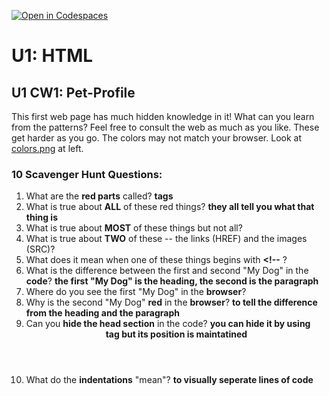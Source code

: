 [![Open in Codespaces](https://classroom.github.com/assets/launch-codespace-2972f46106e565e64193e422d61a12cf1da4916b45550586e14ef0a7c637dd04.svg)](https://classroom.github.com/open-in-codespaces?assignment_repo_id=18001825)
# U1: HTML
## U1 CW1: Pet-Profile
This first web page has much hidden knowledge in it!  What can you learn from the patterns?  Feel free to consult the web as much as you like. These get harder as you go.  The colors may not match your browser. Look at [colors.png](colors.png) at left. 
### 10 Scavenger Hunt Questions:
1. What are the **red parts** called?
**tags**
2. What is true about **ALL** of these red things?
**they all tell you what that thing is**
3. What is true about **MOST** of these things but not all?
4. What is true about **TWO** of these -- the links (HREF) and the images (SRC)?
5. What does it mean when one of these things begins with **<!--** ?
6. What is the difference between the first and second "My Dog" in the **code**?
**the first "My Dog" is the heading, the second is the paragraph**
7. Where do you see the first "My Dog" in the **browser**?
8. Why is the second "My Dog" **red** in the **browser**?
**to tell the difference from the heading and the paragraph**
9. Can you **hide the head section** in the code?
**you can hide it by using <header> tag but its position is maintatined**
10. What do the **indentations** "mean"? 
**to visually seperate lines of code**
